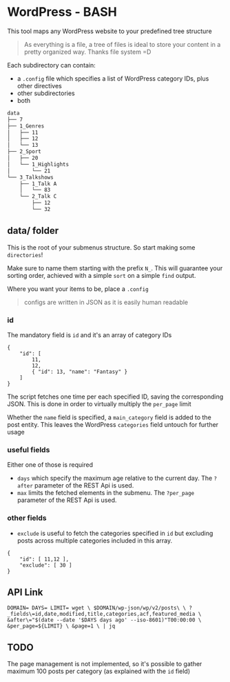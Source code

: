 # WordPress - BASH
This tool maps any WordPress website to your predefined tree structure

> As everything is a file,
a tree of files is ideal to store your content in a pretty organized way.
Thanks file system =D

Each subdirectory can contain:
- a `.config` file which specifies a list of WordPress category IDs, plus other directives
- other subdirectories
- both

```md
data
├── 7
├── 1_Genres
│   ├── 11
│   ├── 12
│   └── 13
├── 2_Sport
│   ├── 20
│   └── 1_Highlights
│       └── 21
└── 3_Talkshows
    ├── 1_Talk A
    │   └── 83
    └── 2_Talk C
        ├── 12
        └── 32
```

## data/ folder
This is the root of your submenus structure. So start making some `directories`!

Make sure to name them starting with the prefix `N_`. This will guarantee your sorting order, achieved with a simple `sort` on a simple `find` output.

Where you want your items to be, place a `.config`

> configs are written in JSON
as it is easily human readable

### id
The mandatory field is `id` and it's an array of category IDs
```
{
    "id": [
        11,
        12,
        { "id": 13, "name": "Fantasy" }
    ]
}
```
The script fetches one time per each specified ID, saving the corresponding JSON.
This is done in order to virtually multiply the `per_page` limit

Whether the `name` field is specified, a `main_category` field is added to the post entity.
This leaves the WordPress `categories` field untouch for further usage

### useful fields
Either one of those is required
- `days` which specify the maximum age relative to the current day. The `?after` parameter of the REST Api is used.
- `max` limits the fetched elements in the submenu. The `?per_page` parameter of the REST Api is used.

### other fields
- `exclude` is useful to fetch the categories specified in `id` but excluding posts across multiple categories included in this array.
```
{
    "id": [ 11,12 ],
    "exclude": [ 30 ]
}
```

## API Link
`DOMAIN= DAYS= LIMIT= wget \
    $DOMAIN/wp-json/wp/v2/posts\ \
    ?_fields\=id,date,modified,title,categories,acf,featured_media \
    &after\="$(date --date '$DAYS days ago' --iso-8601)"T00:00:00 \
    &per_page=${LIMIT} \
    &page=1 \
    | jq`

## TODO
The page management is not implemented, so it's possible to gather maximum 100 posts per category (as explained with the `id` field)
